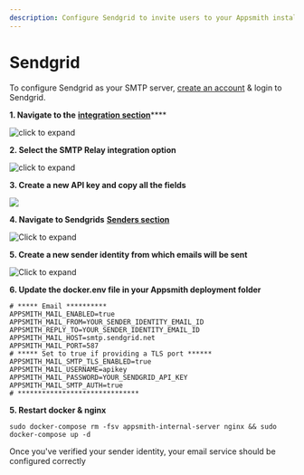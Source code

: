 ```yaml
---
description: Configure Sendgrid to invite users to your Appsmith installation
---
```


# Sendgrid

To configure Sendgrid as your SMTP server, [create an account](https://signup.sendgrid.com/) & login to Sendgrid.

**1. Navigate to the** [**integration section**](https://app.sendgrid.com/guide/integrate)\*\*\*\*

![click to expand](../../../.gitbook/assets/sendgrid-welcome.png)

**2. Select the SMTP Relay integration option**

![click to expand](../../../.gitbook/assets/sendgrid-smtp.png)

**3. Create a new API key and copy all the fields**

![](../../../.gitbook/assets/sendgrid-apikey%20%281%29.png)

**4. Navigate to Sendgrids** [**Senders section**](https://app.sendgrid.com/settings/sender_auth/senders)

![Click to expand](../../../.gitbook/assets/sendgrid-senders.png)

**5. Create a new sender identity from which emails will be sent**

![Click to expand](../../../.gitbook/assets/sendgrid-create-sender.png)

**6. Update the docker.env file in your Appsmith deployment folder**

```text
# ***** Email **********
APPSMITH_MAIL_ENABLED=true
APPSMITH_MAIL_FROM=YOUR_SENDER_IDENTITY_EMAIL_ID
APPSMITH_REPLY_TO=YOUR_SENDER_IDENTITY_EMAIL_ID
APPSMITH_MAIL_HOST=smtp.sendgrid.net
APPSMITH_MAIL_PORT=587
# ***** Set to true if providing a TLS port ******
APPSMITH_MAIL_SMTP_TLS_ENABLED=true
APPSMITH_MAIL_USERNAME=apikey
APPSMITH_MAIL_PASSWORD=YOUR_SENDGRID_API_KEY
APPSMITH_MAIL_SMTP_AUTH=true
# ******************************
```

**5. Restart docker & nginx**

```text
sudo docker-compose rm -fsv appsmith-internal-server nginx && sudo docker-compose up -d
```

Once you've verified your sender identity, your email service should be configured correctly

